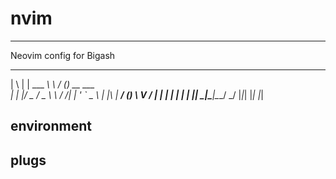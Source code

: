 # nvim

---

Neovim config for Bigash

 _   _         __     ___           
| \ | | ___  __\ \   / (_)_ __ ___  
|  \| |/ _ \/ _ \ \ / /| | '_ ` _ \ 
| |\  |  __/ (_) \ V / | | | | | | |
|_| \_|\___|\___/ \_/  |_|_| |_| |_|
                                    

## environment

## plugs
